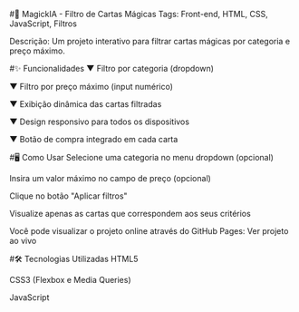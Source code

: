 #📁 MagickIA - Filtro de Cartas Mágicas
Tags: Front-end, HTML, CSS, JavaScript, Filtros

Descrição: Um projeto interativo para filtrar cartas mágicas por categoria e preço máximo.

#✨ Funcionalidades
▼ Filtro por categoria (dropdown)

▼ Filtro por preço máximo (input numérico)

▼ Exibição dinâmica das cartas filtradas

▼ Design responsivo para todos os dispositivos

▼ Botão de compra integrado em cada carta

#🖥️ Como Usar
Selecione uma categoria no menu dropdown (opcional)

Insira um valor máximo no campo de preço (opcional)

Clique no botão "Aplicar filtros"

Visualize apenas as cartas que correspondem aos seus critérios

Você pode visualizar o projeto online através do GitHub Pages:
Ver projeto ao vivo

#🛠️ Tecnologias Utilizadas
HTML5

CSS3 (Flexbox e Media Queries)

JavaScript

